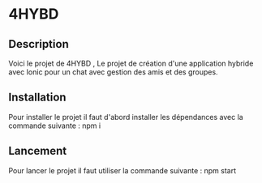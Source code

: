 # 4HYBD

## Description
Voici le projet de 4HYBD , Le projet de création d'une application hybride avec Ionic pour un chat avec gestion des amis et des groupes.

## Installation
Pour installer le projet il faut d'abord installer les dépendances avec la commande suivante :
npm i

## Lancement
Pour lancer le projet il faut utiliser la commande suivante :
npm start
